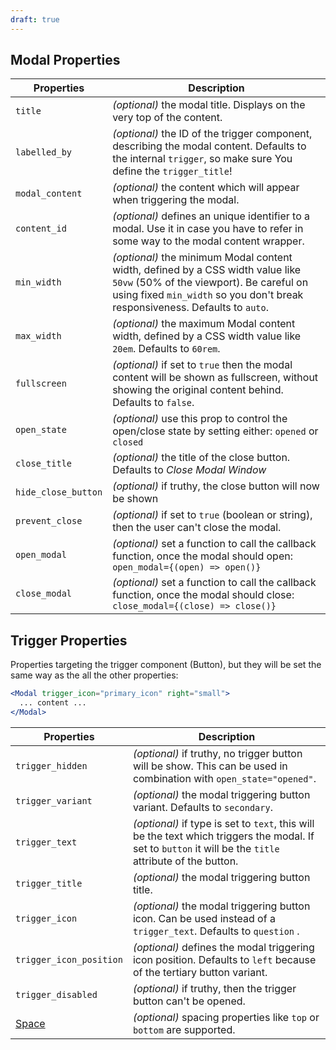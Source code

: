 ```yaml
---
draft: true
---
```


## Modal Properties

| Properties          | Description                                                                                                                                                                                                |
| ------------------- | ---------------------------------------------------------------------------------------------------------------------------------------------------------------------------------------------------------- |
| `title`             | _(optional)_ the modal title. Displays on the very top of the content.                                                                                                                                     |
| `labelled_by`       | _(optional)_ the ID of the trigger component, describing the modal content. Defaults to the internal `trigger`, so make sure You define the `trigger_title`!                                               |
| `modal_content`     | _(optional)_ the content which will appear when triggering the modal.                                                                                                                                      |
| `content_id`        | _(optional)_ defines an unique identifier to a modal. Use it in case you have to refer in some way to the modal content wrapper.                                                                           |
| `min_width`         | _(optional)_ the minimum Modal content width, defined by a CSS width value like `50vw` (50% of the viewport). Be careful on using fixed `min_width` so you don't break responsiveness. Defaults to `auto`. |
| `max_width`         | _(optional)_ the maximum Modal content width, defined by a CSS width value like `20em`. Defaults to `60rem`.                                                                                               |
| `fullscreen`        | _(optional)_ if set to `true` then the modal content will be shown as fullscreen, without showing the original content behind. Defaults to `false`.                                                        |
| `open_state`        | _(optional)_ use this prop to control the open/close state by setting either: `opened` or `closed`                                                                                                         |
| `close_title`       | _(optional)_ the title of the close button. Defaults to _Close Modal Window_                                                                                                                               |
| `hide_close_button` | _(optional)_ if truthy, the close button will now be shown                                                                                                                                                 |
| `prevent_close`     | _(optional)_ if set to `true` (boolean or string), then the user can't close the modal.                                                                                                                    |
| `open_modal`        | _(optional)_ set a function to call the callback function, once the modal should open: `open_modal={(open) => open()}`                                                                                     |
| `close_modal`       | _(optional)_ set a function to call the callback function, once the modal should close: `close_modal={(close) => close()}`                                                                                 |

## Trigger Properties

Properties targeting the trigger component (Button), but they will be set the same way as the all the other properties:

```jsx
<Modal trigger_icon="primary_icon" right="small">
  ... content ...
</Modal>
```

| Properties                                      | Description                                                                                                                                               |
| ----------------------------------------------- | --------------------------------------------------------------------------------------------------------------------------------------------------------- |
| `trigger_hidden`                                | _(optional)_ if truthy, no trigger button will be show. This can be used in combination with `open_state="opened"`.                                       |
| `trigger_variant`                               | _(optional)_ the modal triggering button variant. Defaults to `secondary`.                                                                                |
| `trigger_text`                                  | _(optional)_ if type is set to `text`, this will be the text which triggers the modal. If set to `button` it will be the `title` attribute of the button. |
| `trigger_title`                                 | _(optional)_ the modal triggering button title.                                                                                                           |
| `trigger_icon`                                  | _(optional)_ the modal triggering button icon. Can be used instead of a `trigger_text`. Defaults to `question` .                                          |
| `trigger_icon_position`                         | _(optional)_ defines the modal triggering icon position. Defaults to `left` because of the tertiary button variant.                                       |
| `trigger_disabled`                              | _(optional)_ if truthy, then the trigger button can't be opened.                                                                                          |
| [Space](/uilib/components/space#tab-properties) | _(optional)_ spacing properties like `top` or `bottom` are supported.                                                                                     |
